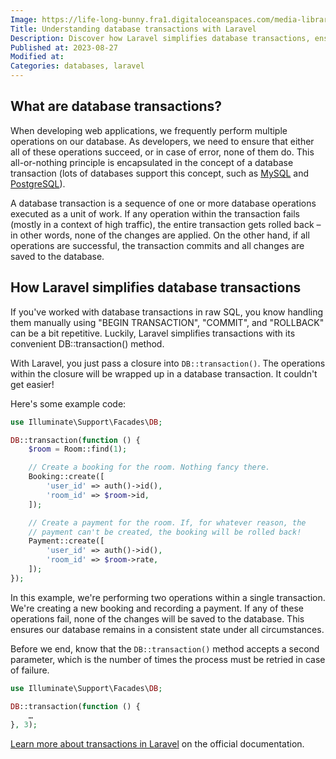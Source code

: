 ```yaml
---
Image: https://life-long-bunny.fra1.digitaloceanspaces.com/media-library/production/49/6670916_irmo0q.png
Title: Understanding database transactions with Laravel
Description: Discover how Laravel simplifies database transactions, ensuring all-or-nothing operations and maintaining consistent database state.
Published at: 2023-08-27
Modified at: 
Categories: databases, laravel
---
```


## What are database transactions?

When developing web applications, we frequently perform multiple operations on our database. As developers, we need to ensure that either all of these operations succeed, or in case of error, none of them do. This all-or-nothing principle is encapsulated in the concept of a database transaction (lots of databases support this concept, such as [MySQL](https://dev.mysql.com/doc/refman/8.0/en/commit.html) and [PostgreSQL](https://www.postgresql.org/docs/current/tutorial-transactions.html)).

A database transaction is a sequence of one or more database operations executed as a unit of work. If any operation within the transaction fails (mostly in a context of high traffic), the entire transaction gets rolled back – in other words, none of the changes are applied. On the other hand, if all operations are successful, the transaction commits and all changes are saved to the database.

## How Laravel simplifies database transactions

If you've worked with database transactions in raw SQL, you know handling them manually using "BEGIN TRANSACTION", "COMMIT", and "ROLLBACK" can be a bit repetitive. Luckily, Laravel simplifies transactions with its convenient DB::transaction() method.

With Laravel, you just pass a closure into `DB::transaction()`. The operations within the closure will be wrapped up in a database transaction. It couldn't get easier!

Here's some example code:

```php
use Illuminate\Support\Facades\DB;

DB::transaction(function () {
    $room = Room::find(1);

    // Create a booking for the room. Nothing fancy there.
    Booking::create([
        'user_id' => auth()->id(),
        'room_id' => $room->id,
    ]);

    // Create a payment for the room. If, for whatever reason, the
    // payment can't be created, the booking will be rolled back!
    Payment::create([
        'user_id' => auth()->id(),
        'room_id' => $room->rate,
    ]);
});
```

In this example, we're performing two operations within a single transaction. We're creating a new booking and recording a payment. If any of these operations fail, none of the changes will be saved to the database. This ensures our database remains in a consistent state under all circumstances.

Before we end, know that the `DB::transaction()` method accepts a second parameter, which is the number of times the process must be retried in case of failure.

```php
use Illuminate\Support\Facades\DB;

DB::transaction(function () {
    …
}, 3);
```

[Learn more about transactions in Laravel](https://laravel.com/docs/10.x/database#database-transactions) on the official documentation.